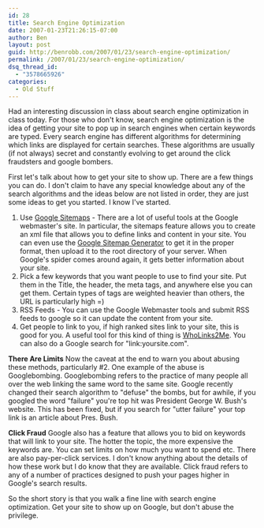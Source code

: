 ```yaml
---
id: 28
title: Search Engine Optimization
date: 2007-01-23T21:26:15-07:00
author: Ben
layout: post
guid: http://benrobb.com/2007/01/23/search-engine-optimization/
permalink: /2007/01/23/search-engine-optimization/
dsq_thread_id:
  - "3578665926"
categories:
  - Old Stuff
---
```

Had an interesting discussion in class about search engine optimization in class today.  For those who don't know, search engine optimization is the idea of getting your site to pop up in search engines when certain keywords are typed.  Every search engine has different algorithms for determining which links are displayed for certain searches.  These algorithms are usually (if not always) secret and constantly evolving to get around the click fraudsters and google bombers.

First let's talk about how to get your site to show up.  There are a few things you can do.  I don't claim to have any special knowledge about any of the search algorithms and the ideas below are not listed in order, they are just some ideas to get you started.  I know I've started.
<ol>
	<li>Use <a href="http://www.google.com/webmasters/sitemaps" title="Google Sitemaps">Google Sitemaps</a> - There are a lot of useful tools at the Google webmaster's site.  In particular, the sitemaps feature allows you to create an xml file that allows you to define links and content in your site.  You can even use the <a href="http://www.google.com/webmasters/sitemaps/sitemap_generator" title="Google Sitemap Generator">Google Sitemap Generator</a> to get it in the proper format, then upload it to the root directory of your server.  When Google's spider comes around again, it gets better information about your site.</li>
	<li>Pick a few keywords that you want people to use to find your site.  Put them in the Title, the header, the meta tags, and anywhere else you can get them.  Certain types of tags are weighted heavier than others, the URL is particularly high =)</li>
	<li>RSS Feeds - You can use the Google Webmaster tools and submit RSS feeds to google so it can update the content from your site.</li>
	<li>Get people to link to you, if high ranked sites link to your site, this is good for you.  A useful tool for this kind of thing is <a href="http://www.wholinks2me.com" title="WhoLinks2Me">WhoLinks2Me</a>.  You can also do a Google search for "link:yoursite.com".</li>
</ol>
<strong>There Are Limits</strong>
Now the caveat at the end to warn you about abusing these methods, particularly #2.  One example of the abuse is Googlebombing.  Googlebombing refers to the practice of many people all over the web linking the same word to the same site.  Google recently changed their search algorithm to "defuse" the bombs, but for awhile, if you googled the word "failure" you're top hit was President George W. Bush's website.  This has been fixed, but if you search for "utter failure" your top link is an article about Pres. Bush.

<strong>Click Fraud</strong>
Google also has a feature that allows you to bid on keywords that will link to your site.  The hotter the topic, the more expensive the keywords are.  You can set limits on how much you want to spend etc.  There are also pay-per-click services.  I don't know anything about the details of how these work but I do know that they are available.  Click fraud refers to any of a number of practices designed to push your pages higher in Google's search results.

So the short story is that you walk a fine line with search engine optimization.  Get your site to show up on Google, but don't abuse the privilege.